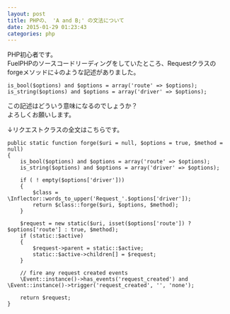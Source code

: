 ```yaml
---
layout: post
title: PHPの、 'A and B;' の文法について
date: 2015-01-29 01:23:43
categories: php
---
```

<!-- {% raw %} -->
<p>PHP初心者です。<br>
FuelPHPのソースコードリーディングをしていたところ、Requestクラスのforgeメソッドに↓のような記述がありました。</p>

<pre><code>is_bool($options) and $options = array('route' =&gt; $options);
is_string($options) and $options = array('driver' =&gt; $options);
</code></pre>

<p>この記述はどういう意味になるのでしょうか？<br>
よろしくお願いします。</p>

<p>↓リクエストクラスの全文はこちらです。</p>

<pre><code>public static function forge($uri = null, $options = true, $method = null)
{
    is_bool($options) and $options = array('route' =&gt; $options);
    is_string($options) and $options = array('driver' =&gt; $options);

    if ( ! empty($options['driver']))
    {
        $class = \Inflector::words_to_upper('Request_'.$options['driver']);
        return $class::forge($uri, $options, $method);
    }

    $request = new static($uri, isset($options['route']) ? $options['route'] : true, $method);
    if (static::$active)
    {
        $request-&gt;parent = static::$active;
        static::$active-&gt;children[] = $request;
    }

    // fire any request created events
    \Event::instance()-&gt;has_events('request_created') and \Event::instance()-&gt;trigger('request_created', '', 'none');

    return $request;
}
</code></pre>
<!-- {% endraw %} -->
